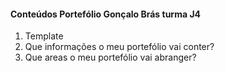 
<h4>Conteúdos Portefólio Gonçalo Brás turma J4</h4>

<ol>
<li>Template</li>
<li>Que informações o meu portefólio vai conter?</li>
<li>Que areas o meu portefólio vai abranger? </li>
</ol>
